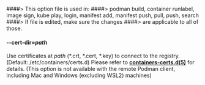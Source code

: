 ####> This option file is used in:
####>   podman build, container runlabel, image sign, kube play, login, manifest add, manifest push, pull, push, search
####> If file is edited, make sure the changes
####> are applicable to all of those.
#### **--cert-dir**=*path*

Use certificates at *path* (\*.crt, \*.cert, \*.key) to connect to the registry. (Default: /etc/containers/certs.d)
Please refer to **[containers-certs.d(5)](https://github.com/containers/image/blob/main/docs/containers-certs.d.5.md)** for details.
(This option is not available with the remote Podman client, including Mac and Windows (excluding WSL2) machines)
